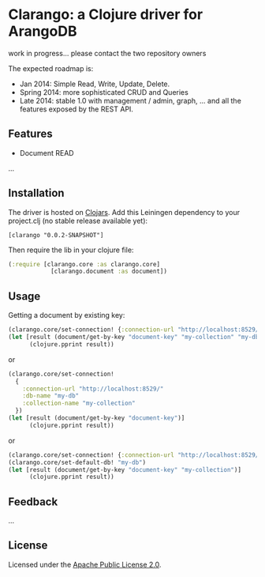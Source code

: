 Clarango: a Clojure driver for ArangoDB
========

work in progress... please contact the two repository owners

The expected roadmap is:
* Jan 2014: Simple Read, Write, Update, Delete.
* Spring 2014: more sophisticated CRUD and Queries
* Late 2014: stable 1.0 with management / admin, graph, ... and all the features exposed by the REST API.

## Features

* Document READ

...

## Installation

The driver is hosted on [Clojars](https://clojars.org/clarango). Add this Leiningen dependency to your project.clj (no stable release available yet):
```
[clarango "0.0.2-SNAPSHOT"]
```
Then require the lib in your clojure file:
``` Clojure
(:require [clarango.core :as clarango.core]
			[clarango.document :as document])
```

## Usage

Getting a document by existing key:

```clojure
(clarango.core/set-connection! {:connection-url "http://localhost:8529/"})
(let [result (document/get-by-key "document-key" "my-collection" "my-db")]
      (clojure.pprint result))
```

or

```clojure
(clarango.core/set-connection! 
  {
    :connection-url "http://localhost:8529/"
    :db-name "my-db"
    :collection-name "my-collection"
  })
(let [result (document/get-by-key "document-key")]
      (clojure.pprint result))
```

or

```clojure
(clarango.core/set-connection! {:connection-url "http://localhost:8529/"})
(clarango.core/set-default-db! "my-db")
(let [result (document/get-by-key "document-key" "my-collection")]
      (clojure.pprint result))
```

## Feedback

...

## License

Licensed under the [Apache Public License 2.0](http://www.apache.org/licenses/LICENSE-2.0.html).

